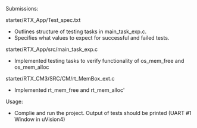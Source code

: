 Submissions:

starter/RTX_App/Test_spec.txt  
- Outlines structure of testing tasks in main_task_exp.c.
- Specifies what values to expect for successful and failed tests.

starter/RTX_App/src/main_task_exp.c 
- Implemented testing tasks to verify functionality of os_mem_free and os_mem_alloc

starter/RTX_CM3/SRC/CM/rt_MemBox_ext.c
- Implemented rt_mem_free and rt_mem_alloc'

Usage:
- Complie and run the project. Output of tests should be printed (UART #1 Window in uVision4)
